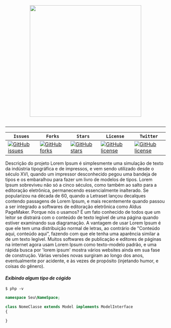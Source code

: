 <div align="center">
  <img src="https://octodex.github.com/images/jenktocat.jpg" width="350"><br><br>
</div>

-----------------

| **`Issues`** | **`Forks`** | **`Stars`** | **`License`** | **`Twitter`** |
|--------------|-------------|-------------|---------------|---------------|
|[![GitHub issues](https://img.shields.io/github/issues/tassianoalencar/repositorio-padrao.png)](https://github.com/tassianoalencar/repositorio-padrao/issues) | [![GitHub forks](https://img.shields.io/github/forks/tassianoalencar/repositorio-padrao.png?style=plastic)](https://github.com/tassianoalencar/repositorio-padrao/network) | [![GitHub stars](https://img.shields.io/github/stars/tassianoalencar/repositorio-padrao.png?style=plastic)](https://github.com/tassianoalencar/repositorio-padrao/stargazers) | [![GitHub license](https://img.shields.io/github/license/tassianoalencar/repositorio-padrao.png?style=plastic)](https://github.com/tassianoalencar/repositorio-padrao) | [![GitHub license](https://img.shields.io/github/license/tassianoalencar/repositorio-padrao.png?style=plastic)](https://github.com/tassianoalencar/repositorio-padrao) |


Descrição do projeto
Lorem Ipsum é simplesmente uma simulação de texto da indústria tipográfica e de impressos, e vem sendo utilizado desde o século XVI, quando um impressor desconhecido pegou uma bandeja de tipos e os embaralhou para fazer um livro de modelos de tipos. Lorem Ipsum sobreviveu não só a cinco séculos, como também ao salto para a editoração eletrônica, permanecendo essencialmente inalterado. Se popularizou na década de 60, quando a Letraset lançou decalques contendo passagens de Lorem Ipsum, e mais recentemente quando passou a ser integrado a softwares de editoração eletrônica como Aldus PageMaker. Porque nós o usamos? É um fato conhecido de todos que um leitor se distrairá com o conteúdo de texto legível de uma página quando estiver examinando sua diagramação. A vantagem de usar Lorem Ipsum é que ele tem uma distribuição normal de letras, ao contrário de "Conteúdo aqui, conteúdo aqui", fazendo com que ele tenha uma aparência similar a de um texto legível. Muitos softwares de publicação e editores de páginas na internet agora usam Lorem Ipsum como texto-modelo padrão, e uma rápida busca por 'lorem ipsum' mostra vários websites ainda em sua fase de construção. Várias versões novas surgiram ao longo dos anos, eventualmente por acidente, e às vezes de propósito (injetando humor, e coisas do gênero).


#### *Exibindo algum tipo de cógido*
```shell
$ php -v
```

```php
namespace Seu\NameSpace;

class NomeClasse extends Model implements ModelInterface
{

}
```

